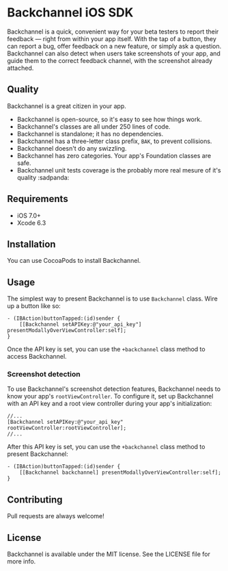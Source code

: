 # Backchannel iOS SDK

Backchannel is a quick, convenient way for your beta testers to report their feedback — right from within your app itself. With the tap of a button, they can report a bug, offer feedback on a new feature, or simply ask a question. Backchannel can also detect when users take screenshots of your app, and guide them to the correct feedback channel, with the screenshot already attached.

## Quality

Backchannel is a great citizen in your app.

* Backchannel is open-source, so it's easy to see how things work.
* Backchannel's classes are all under 250 lines of code.
* Backchannel is standalone; it has no dependencies.
* Backchannel has a three-letter class prefix, `BAK`, to prevent collisions.
* Backchannel doesn't do any swizzling.
* Backchannel has zero categories. Your app's Foundation classes are safe.
* Backchannel unit tests coverage is the probably more real mesure of it's quality :sadpanda:

## Requirements

* iOS 7.0+
* Xcode 6.3

## Installation

You can use CocoaPods to install Backchannel.

## Usage

The simplest way to present Backchannel is to use `Backchannel` class. Wire up a button like so:

	- (IBAction)buttonTapped:(id)sender {
	    [[Backchannel setAPIKey:@"your_api_key"] presentModallyOverViewController:self];
	}

Once the API key is set, you can use the `+backchannel` class method to access Backchannel.

### Screenshot detection

To use Backchannel's screenshot detection features, Backchannel needs to know your app's `rootViewController`. To configure it, set up Backchannel with an API key and a root view controller during your app's initialization:

	//...
	[Backchannel setAPIKey:@"your_api_key" rootViewController:rootViewController];
	//...

After this API key is set, you can use the `+backchannel` class method to present Backchannel:

	- (IBAction)buttonTapped:(id)sender {
	    [[Backchannel backchannel] presentModallyOverViewController:self];
	}
		
## Contributing

Pull requests are always welcome!

## License

Backchannel is available under the MIT license. See the LICENSE file for more info.
